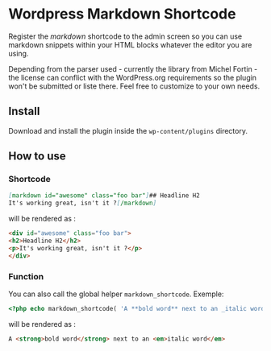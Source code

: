 # Wordpress Markdown Shortcode

Register the _markdown_ shortcode to the admin screen so you can use markdown snippets within your HTML blocks whatever the editor you are using.

Depending from the parser used - currently the library from Michel Fortin - the license can conflict with the WordPress.org requirements so the plugin won't be submitted or liste there. Feel free to customize to your own needs.

## Install

Download and install the plugin inside the ``wp-content/plugins`` directory.  

## How to use


### Shortcode

```markdown
[markdown id="awesome" class="foo bar"]## Headline H2
It's working great, isn't it ?[/markdown]
```

will be rendered as :

```html
<div id="awesome" class="foo bar">
<h2>Headline H2</h2>
<p>It's working great, isn't it ?</p>
</div>
```

### Function

You can also call the global helper ``markdown_shortcode``. Exemple:

```php
<?php echo markdown_shortcode( 'A **bold word** next to an _italic word_' ); ?>
```

will be rendered as :

```html
A <strong>bold word</strong> next to an <em>italic word</em>
```
